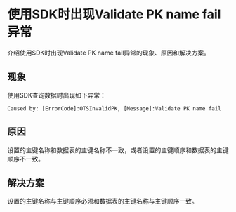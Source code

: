 # 使用SDK时出现Validate PK name fail异常

介绍使用SDK时出现Validate PK name fail异常的现象、原因和解决方案。

## 现象

使用SDK查询数据时出现如下异常：

```
Caused by: [ErrorCode]:OTSInvalidPK, [Message]:Validate PK name fail
```

## 原因

设置的主键名称和数据表的主键名称不一致，或者设置的主键顺序和数据表的主键顺序不一致。

## 解决方案

设置的主键名称与主键顺序必须和数据表的主键名称与主键顺序一致。

